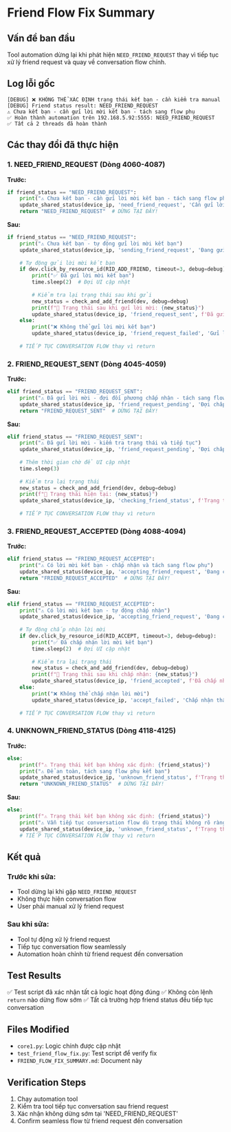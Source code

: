 # Friend Flow Fix Summary

## Vấn đề ban đầu
Tool automation dừng lại khi phát hiện `NEED_FRIEND_REQUEST` thay vì tiếp tục xử lý friend request và quay về conversation flow chính.

## Log lỗi gốc
```
[DEBUG] ❌ KHÔNG THỂ XÁC ĐỊNH trạng thái kết bạn - cần kiểm tra manual 
[DEBUG] Friend status result: NEED_FRIEND_REQUEST 
⚠️ Chưa kết bạn - cần gửi lời mời kết bạn - tách sang flow phụ 
✅ Hoàn thành automation trên 192.168.5.92:5555: NEED_FRIEND_REQUEST 
✅ Tất cả 2 threads đã hoàn thành 
```

## Các thay đổi đã thực hiện

### 1. NEED_FRIEND_REQUEST (Dòng 4060-4087)
**Trước:**
```python
if friend_status == "NEED_FRIEND_REQUEST":
    print("⚠️ Chưa kết bạn - cần gửi lời mời kết bạn - tách sang flow phụ")
    update_shared_status(device_ip, 'need_friend_request', 'Cần gửi lời mời kết bạn', 50)
    return "NEED_FRIEND_REQUEST"  # DỪNG TẠI ĐÂY!
```

**Sau:**
```python
if friend_status == "NEED_FRIEND_REQUEST":
    print("⚠️ Chưa kết bạn - tự động gửi lời mời kết bạn")
    update_shared_status(device_ip, 'sending_friend_request', 'Đang gửi lời mời kết bạn', 60)
    
    # Tự động gửi lời mời kết bạn
    if dev.click_by_resource_id(RID_ADD_FRIEND, timeout=3, debug=debug):
        print("✅ Đã gửi lời mời kết bạn")
        time.sleep(2)  # Đợi UI cập nhật
        
        # Kiểm tra lại trạng thái sau khi gửi
        new_status = check_and_add_friend(dev, debug=debug)
        print(f"🔄 Trạng thái sau khi gửi lời mời: {new_status}")
        update_shared_status(device_ip, 'friend_request_sent', f'Đã gửi lời mời: {new_status}', 70)
    else:
        print("❌ Không thể gửi lời mời kết bạn")
        update_shared_status(device_ip, 'friend_request_failed', 'Gửi lời mời thất bại', 65)
    
    # TIẾP TỤC CONVERSATION FLOW thay vì return
```

### 2. FRIEND_REQUEST_SENT (Dòng 4045-4059)
**Trước:**
```python
elif friend_status == "FRIEND_REQUEST_SENT":
    print("⚠️ Đã gửi lời mời - đợi đối phương chấp nhận - tách sang flow phụ")
    update_shared_status(device_ip, 'friend_request_pending', 'Đợi chấp nhận lời mời', 50)
    return "FRIEND_REQUEST_SENT"  # DỪNG TẠI ĐÂY!
```

**Sau:**
```python
elif friend_status == "FRIEND_REQUEST_SENT":
    print("⚠️ Đã gửi lời mời - kiểm tra trạng thái và tiếp tục")
    update_shared_status(device_ip, 'friend_request_pending', 'Đợi chấp nhận lời mời', 60)
    
    # Thêm thời gian chờ để UI cập nhật
    time.sleep(3)
    
    # Kiểm tra lại trạng thái
    new_status = check_and_add_friend(dev, debug=debug)
    print(f"🔄 Trạng thái hiện tại: {new_status}")
    update_shared_status(device_ip, 'checking_friend_status', f'Trạng thái: {new_status}', 70)
    
    # TIẾP TỤC CONVERSATION FLOW thay vì return
```

### 3. FRIEND_REQUEST_ACCEPTED (Dòng 4088-4094)
**Trước:**
```python
elif friend_status == "FRIEND_REQUEST_ACCEPTED":
    print("⚠️ Có lời mời kết bạn - chấp nhận và tách sang flow phụ")
    update_shared_status(device_ip, 'accepting_friend_request', 'Đang chấp nhận lời mời', 50)
    return "FRIEND_REQUEST_ACCEPTED"  # DỪNG TẠI ĐÂY!
```

**Sau:**
```python
elif friend_status == "FRIEND_REQUEST_ACCEPTED":
    print("⚠️ Có lời mời kết bạn - tự động chấp nhận")
    update_shared_status(device_ip, 'accepting_friend_request', 'Đang chấp nhận lời mời', 60)
    
    # Tự động chấp nhận lời mời
    if dev.click_by_resource_id(RID_ACCEPT, timeout=3, debug=debug):
        print("✅ Đã chấp nhận lời mời kết bạn")
        time.sleep(2)  # Đợi UI cập nhật
        
        # Kiểm tra lại trạng thái
        new_status = check_and_add_friend(dev, debug=debug)
        print(f"🔄 Trạng thái sau khi chấp nhận: {new_status}")
        update_shared_status(device_ip, 'friend_accepted', f'Đã chấp nhận: {new_status}', 70)
    else:
        print("❌ Không thể chấp nhận lời mời")
        update_shared_status(device_ip, 'accept_failed', 'Chấp nhận thất bại', 65)
    
    # TIẾP TỤC CONVERSATION FLOW thay vì return
```

### 4. UNKNOWN_FRIEND_STATUS (Dòng 4118-4125)
**Trước:**
```python
else:
    print(f"⚠️ Trạng thái kết bạn không xác định: {friend_status}")
    print("⚠️ Để an toàn, tách sang flow phụ kết bạn")
    update_shared_status(device_ip, 'unknown_friend_status', f'Trạng thái không xác định: {friend_status}', 50)
    return "UNKNOWN_FRIEND_STATUS"  # DỪNG TẠI ĐÂY!
```

**Sau:**
```python
else:
    print(f"⚠️ Trạng thái kết bạn không xác định: {friend_status}")
    print("⚠️ Vẫn tiếp tục conversation flow dù trạng thái không rõ ràng")
    update_shared_status(device_ip, 'unknown_friend_status', f'Trạng thái không xác định: {friend_status} - tiếp tục conversation', 70)
    # TIẾP TỤC CONVERSATION FLOW thay vì return
```

## Kết quả

### Trước khi sửa:
- Tool dừng lại khi gặp `NEED_FRIEND_REQUEST`
- Không thực hiện conversation flow
- User phải manual xử lý friend request

### Sau khi sửa:
- Tool tự động xử lý friend request
- Tiếp tục conversation flow seamlessly
- Automation hoàn chỉnh từ friend request đến conversation

## Test Results
✅ Test script đã xác nhận tất cả logic hoạt động đúng
✅ Không còn lệnh `return` nào dừng flow sớm
✅ Tất cả trường hợp friend status đều tiếp tục conversation

## Files Modified
- `core1.py`: Logic chính được cập nhật
- `test_friend_flow_fix.py`: Test script để verify fix
- `FRIEND_FLOW_FIX_SUMMARY.md`: Document này

## Verification Steps
1. Chạy automation tool
2. Kiểm tra tool tiếp tục conversation sau friend request
3. Xác nhận không dừng sớm tại 'NEED_FRIEND_REQUEST'
4. Confirm seamless flow từ friend request đến conversation